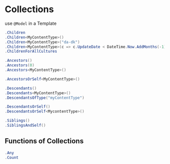 # Collections

use `@Model` in a Template

```csharp
.Children
.Children<MyContentType>()
.Children<MyContentType>("da-dk")
.Children<MyContentType>(c => c.UpdateDate < DateTime.Now.AddMonths(-1))
.ChildrenForAllCultures

.Ancestors()
.Ancestors(0)
.Ancestors<MyContentType>()

.AncestorsOrSelf<MyContentType>() 

.Descendants()
.Descendants<MyContentType>()
.DescendantsOfType("myContentType")

.DescendantsOrSelf()
.DescendantsOrSelf<MycontentType>()

.Siblings()
.SiblingsAndSelf()
```

## Functions of Collections

```csharp
.Any
.Count
```
